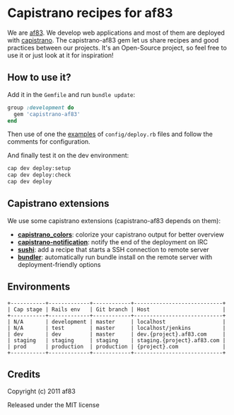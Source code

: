 Capistrano recipes for af83
===========================

We are [af83](http://dev.af83.com/). We develop web applications and most of
them are deployed with [capistrano](https://github.com/capistrano/capistrano).
The capistrano-af83 gem let us share recipes and good practices between our
projects. It's an Open-Source project, so feel free to use it or just look at
it for inspiration!


How to use it?
--------------

Add it in the `Gemfile` and run `bundle update`:

```ruby
group :development do
  gem 'capistrano-af83'  
end
```

Then use of one the
[examples](https://github.com/af83/capistrano-af83/blob/master/examples) of
`config/deploy.rb` files and follow the comments for configuration.

And finally test it on the dev environment:

```sh
cap dev deploy:setup
cap dev deploy:check
cap dev deploy
```


Capistrano extensions
---------------------

We use some capistrano extensions (capistrano-af83 depends on them):

- [**capistrano_colors**](https://github.com/stjernstrom/capistrano_colors/):
  colorize your capistrano output for better overview
- [**capistrano-notification**](https://github.com/ursm/capistrano-notification):
  notify the end of the deployment on IRC
- [**sushi**](https://github.com/presskey/sushi):
  add a recipe that starts a SSH connection to remote server
- [**bundler**](http://gembundler.com/deploying.html):
  automatically run bundle install on the remote server with deployment-friendly options


Environments
------------

    +-----------+-------------+------------+----------------------------+
    | Cap stage | Rails env   | Git branch | Host                       |
    +-----------+-------------+------------+----------------------------+
    | N/A       | development | master     | localhost                  |
    | N/A       | test        | master     | localhost/jenkins          |
    | dev       | dev         | master     | dev.{project}.af83.com     |
    | staging   | staging     | staging    | staging.{project}.af83.com |
    | prod      | production  | production | {project}.com              |
    +-----------+-------------+------------+----------------------------+


Credits
-------

Copyright (c) 2011 af83

Released under the MIT license
